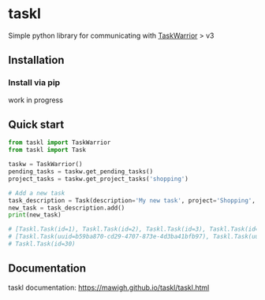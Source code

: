 # taskl
Simple python library for communicating with [TaskWarrior](https://taskwarrior.org/) > v3

## Installation

### Install via pip

work in progress

## Quick start

```python
from taskl import TaskWarrior
from taskl import Task

taskw = TaskWarrior()
pending_tasks = taskw.get_pending_tasks()
project_tasks = taskw.get_project_tasks('shopping')

# Add a new task
task_description = Task(description='My new task', project='Shopping', due='tomorrow')
new_task = task_description.add()
print(new_task)

# [Taskl.Task(id=1), Taskl.Task(id=2), Taskl.Task(id=3), Taskl.Task(id=4)]
# [Taskl.Task(uuid=b59ba870-cd29-4707-873e-4d3ba41bfb97), Taskl.Task(uuid=0a047015-1087-4e16-8778-8267cb8f4a6f)]
# Taskl.Task(id=30)
```

## Documentation

taskl documentation: https://mawigh.github.io/taskl/taskl.html